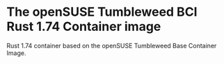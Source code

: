 # The openSUSE Tumbleweed BCI Rust 1.74 Container image

Rust 1.74 container based on the openSUSE Tumbleweed Base Container Image.
